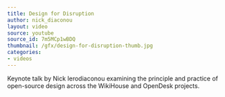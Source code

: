 ```yaml
---
title: Design for Disruption
author: nick_diaconou
layout: video
source: youtube
source_id: 7m5MCp1wBDQ
thumbnail: /gfx/design-for-disruption-thumb.jpg
categories:
- videos
---
```


Keynote talk by Nick Ierodiaconou examining the principle and practice
of open-source design across the WikiHouse and OpenDesk projects.